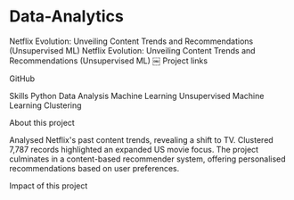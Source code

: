 # Data-Analytics

Netflix Evolution: Unveiling Content Trends and Recommendations (Unsupervised ML)
Netflix Evolution: Unveiling Content Trends and Recommendations (Unsupervised ML)
￼
Project links

GitHub

Skills
Python Data Analysis Machine Learning Unsupervised Machine Learning Clustering

About this project

Analysed Netflix's past content trends, revealing a shift to TV. Clustered 7,787 records highlighted an expanded US movie focus. The project culminates in a content-based recommender system, offering personalised recommendations based on user preferences.

Impact of this project

